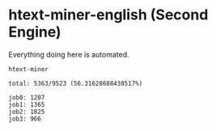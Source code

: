 # htext-miner-english (Second Engine)

Everything doing here is automated.

```
htext-miner

total: 5363/9523 (56.31628688438517%)

job0: 1207
job1: 1365
job2: 1825
job3: 966
```
